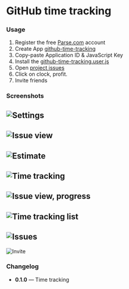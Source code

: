 # GitHub time tracking


### Usage
 1. Register the free [Parse.com](https://www.parse.com/#signup) account
 2. Create App [github-time-tracking](https://www.parse.com/apps/new)
 3. Copy-paste Application ID & JavaScript Key
 4. Install the [github-time-tracking.user.js](raw/master/github-time-tracking.user.js)
 5. Open [project issues](https://github.com/RubaXa/github-time-tracking/issues/)
 6. Click on clock, profit.
 7. Invite friends


### Screenshots
 ![Settings](https://dl.dropboxusercontent.com/s/3qv6xad2yh5q6q6/Screenshot%202014-05-17%2013.27.32.png)
 ---
 ![Issue view](https://dl.dropboxusercontent.com/s/l75fn0c7cy2tjob/Screenshot%202014-05-16%2023.28.02.png)
 ---
 ![Estimate](https://dl.dropboxusercontent.com/s/mbn87j20ht7dc15/Screenshot%202014-05-16%2023.28.37.png)
 ---
 ![Time tracking](https://dl.dropboxusercontent.com/s/pilr48ehrr7zvci/Screenshot%202014-05-16%2023.29.28.png?dl=1&token_hash=AAEBtfP2XTdQ8mmNr0fBWxbHrglCHTF_RAjBwOYUwU3hxQ&expiry=1400272172)
 ---
 ![Issue view, progress](https://dl.dropboxusercontent.com/s/d3pd78qmu4xsjmr/Screenshot%202014-05-16%2023.29.45.png)
 ---
 ![Time tracking list](https://dl.dropboxusercontent.com/s/s200dd704u6n67i/Screenshot%202014-05-16%2023.30.26.png)
 ---
 ![Issues](https://dl.dropboxusercontent.com/s/kky77g7lzwvpov3/Screenshot%202014-05-16%2023.30.10.png)
 ---
 ![Invite](https://dl.dropboxusercontent.com/s/38goi95rhx857ky/Screenshot%202014-05-17%2013.28.32.png)


### Changelog
 - **0.1.0** — Time tracking
